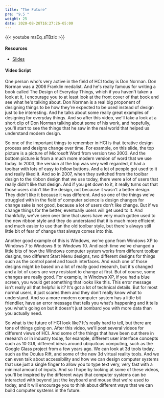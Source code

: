 ```yaml
---
title: "The Future"
pre: "9.5 "
weight: 25
date: 2020-08-28T16:27:26-05:00
---
```


{{< youtube msEq_sTBzlc >}}

<!-- CC 110: V4XYlqqCDfc -->

#### Resources
* [Slides](/1-cis115/09-hci/slides/9-Human_Computer_Interaction.pdf)

#### Video Script

One person who's very active in the field of HCI today is Don Norman. Don Norman was a 2006 Franklin medalist. And he's really famous for writing a book called The Design of Everyday Things, which if you haven't taken a look at it, I encourage you to at least look at the front cover of that book and see what he's talking about. Don Norman is a real big proponent of designing things to be how they're expected to be used instead of design just to be interesting. And he talks about some really great examples of designing for everyday things. And so after this video, we'll take a look at a short clip of Don Norman talking about some of his work, and hopefully, you'll start to see the things that he saw in the real world that helped us understand modern design. 

So one of the important things to remember in HCI is that iterative design process and designs change over time. For example, on this slide, the top picture is a picture of Microsoft Word from version two 2003. And the bottom picture is from a much more modern version of word that we use today. In 2003, the version at the top was very well regarded, it had a toolbar with lots of easy to follow buttons. And a lot of people got used to it and really liked it. And so in 2007, when they switched from the toolbar design to the ribbon design that we use today, there were a lot of users that really didn't like that design. And if you get down to it, it really turns out that those users didn't like the design, not because it wasn't a better design. They didn't like it because it was different. And so one of the things we've struggled with in the field of computer science is design changes for change sake is not good, because a lot of users don't like change. But if we change things for the better, eventually users will get used to it. And thankfully, we've seen over time that users have very much gotten used to the new ribbon style and they do understand that it is much more efficient and much easier to use than the old toolbar style, but there's always still little bit of fear of change that always comes into this. 

Another good example of this is Windows, we've gone from Windows XP to Windows 7 to Windows 8 to Windows 10. And each time we've changed a little bits of how the Windows computer system works from different toolbar designs, two different Start Menu designs, two different designs for things such as the control panel and touch interfaces. And each one of those designs might be based on a lot of really good research, but it's changed and a lot of users are very resistant to change at first. But of course, some changes are really good. For example, in Windows XP, if you had a blue screen, you would get something that looks like this. This error message isn't really all that helpful is it? It's got a lot of technical details. But for most normal users, it just scares them and they don't really know what to understand. And so a more modern computer system has a little bit friendlier, have an error message that tells you what's happening and it tells you what's going on but it doesn't just bombard you with more data than you actually need. 

So what is the future of HCI look like? It's really hard to tell, but there are tons of things going on. After this video, we'll post several videos for different views of HCI. And some of the things that have been out there in research or in industry today, for example, different user interface concepts such as 10 GUI, different ideas around ubiquitous computing, such as the Google Glass project from a few years ago. We can look at 3d tools today, such as the Oculus Rift, and some of the new 3d virtual reality tools. And we can even talk about accessibility and how we can design computer systems that use just a single finger to allow you to type text very, very fast with a minimal amount of inputs. And so I hope by looking at some of these videos, you'll be inspired by the different ways that computer systems can be interacted with beyond just the keyboard and mouse that we're used to today, and it will encourage you to think about different ways that we can build computer systems in the future.